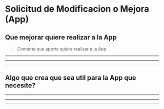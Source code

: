 
# Solicitud de Modificacion o Mejora (App)
## Que mejorar quiere realizar a la App

> Comente que aporte quiere realizar a la App
______________________________________
______________________________________
______________________________________

## Algo que crea que sea util para la App que necesite?
______________________________________
______________________________________
______________________________________
